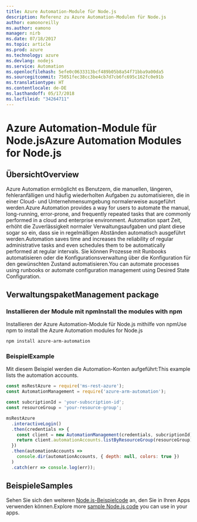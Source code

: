 ```yaml
---
title: Azure Automation-Module für Node.js
description: Referenz zu Azure Automation-Modulen für Node.js
author: eamonoreilly
ms.author: eamono
manager: nirb
ms.date: 07/18/2017
ms.topic: article
ms.prod: azure
ms.technology: azure
ms.devlang: nodejs
ms.service: Automation
ms.openlocfilehash: 5efe0c0633313bcf489b05b8a54f71bba9a00da5
ms.sourcegitcommit: 75051fec38cc3be4cb7d7cb6fc695c162fc0e91b
ms.translationtype: HT
ms.contentlocale: de-DE
ms.lasthandoff: 05/17/2018
ms.locfileid: "34264711"
---
```

# <a name="azure-automation-modules-for-nodejs"></a><span data-ttu-id="8d4dd-103">Azure Automation-Module für Node.js</span><span class="sxs-lookup"><span data-stu-id="8d4dd-103">Azure Automation Modules for Node.js</span></span>

## <a name="overview"></a><span data-ttu-id="8d4dd-104">Übersicht</span><span class="sxs-lookup"><span data-stu-id="8d4dd-104">Overview</span></span>

<span data-ttu-id="8d4dd-105">Azure Automation ermöglicht es Benutzern, die manuellen, längeren, fehleranfälligen und häufig wiederholten Aufgaben zu automatisieren, die in einer Cloud- und Unternehmensumgebung normalerweise ausgeführt werden.</span><span class="sxs-lookup"><span data-stu-id="8d4dd-105">Azure Automation provides a way for users to automate the manual, long-running, error-prone, and frequently repeated tasks that are commonly performed in a cloud and enterprise environment.</span></span> <span data-ttu-id="8d4dd-106">Automation spart Zeit, erhöht die Zuverlässigkeit normaler Verwaltungsaufgaben und plant diese sogar so ein, dass sie in regelmäßigen Abständen automatisch ausgeführt werden.</span><span class="sxs-lookup"><span data-stu-id="8d4dd-106">Automation saves time and increases the reliability of regular administrative tasks and even schedules them to be automatically performed at regular intervals.</span></span> <span data-ttu-id="8d4dd-107">Sie können Prozesse mit Runbooks automatisieren oder die Konfigurationsverwaltung über die Konfiguration für den gewünschten Zustand automatisieren.</span><span class="sxs-lookup"><span data-stu-id="8d4dd-107">You can automate processes using runbooks or automate configuration management using Desired State Configuration.</span></span>

## <a name="management-package"></a><span data-ttu-id="8d4dd-108">Verwaltungspaket</span><span class="sxs-lookup"><span data-stu-id="8d4dd-108">Management package</span></span>

### <a name="install-the-modules-with-npm"></a><span data-ttu-id="8d4dd-109">Installieren der Module mit npm</span><span class="sxs-lookup"><span data-stu-id="8d4dd-109">Install the modules with npm</span></span>

<span data-ttu-id="8d4dd-110">Installieren der Azure Automation-Module für Node.js mithilfe von npm</span><span class="sxs-lookup"><span data-stu-id="8d4dd-110">Use npm to install the Azure Automation modules for Node.js</span></span>

```bash
npm install azure-arm-automation
```

### <a name="example"></a><span data-ttu-id="8d4dd-111">Beispiel</span><span class="sxs-lookup"><span data-stu-id="8d4dd-111">Example</span></span>

<span data-ttu-id="8d4dd-112">Mit diesem Beispiel werden die Automation-Konten aufgeführt:</span><span class="sxs-lookup"><span data-stu-id="8d4dd-112">This example lists the automation accounts.</span></span>

```javascript
const msRestAzure = require('ms-rest-azure');
const AutomationManagement = require('azure-arm-automation');

const subcriptionId = 'your-subscription-id';
const resourceGroup = 'your-resource-group';

msRestAzure
  .interactiveLogin()
  .then(credentials => {
    const client = new AutomationManagement(credentials, subcriptionId);
    return client.automationAccounts.listByResourceGroup(resourceGroup);
  })
  .then(automationAccounts =>
    console.dir(automationAccounts, { depth: null, colors: true })
  )
  .catch(err => console.log(err));

```

## <a name="samples"></a><span data-ttu-id="8d4dd-113">Beispiele</span><span class="sxs-lookup"><span data-stu-id="8d4dd-113">Samples</span></span>

<span data-ttu-id="8d4dd-114">Sehen Sie sich den weiteren [Node.js-Beispielcode](https://azure.microsoft.com/resources/samples/?platform=nodejs) an, den Sie in Ihren Apps verwenden können.</span><span class="sxs-lookup"><span data-stu-id="8d4dd-114">Explore more [sample Node.js code](https://azure.microsoft.com/resources/samples/?platform=nodejs) you can use in your apps.</span></span>
